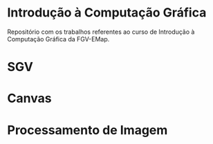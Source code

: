 # Introdução à Computação Gráfica
Repositório com os trabalhos referentes ao curso de Introdução à Computação Gráfica da FGV-EMap.

# SGV

# Canvas

# Processamento de Imagem
